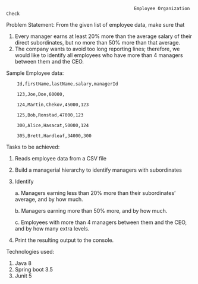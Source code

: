                                                     Employee Organization Check

Problem Statement:
  From the given list of employee data, make sure that 
  1. Every manager earns at least 20% more than the average salary of their direct subordinates, but no more than 50% more than that average.
  2. The company wants to avoid too long reporting lines; therefore, we would like to identify all employees who have more than 4 managers between them and the CEO.

Sample Employee data:

        Id,firstName,lastName,salary,managerId
        
        123,Joe,Doe,60000,
        
        124,Martin,Chekov,45000,123
        
        125,Bob,Ronstad,47000,123
        
        300,Alice,Hasacat,50000,124
        
        305,Brett,Hardleaf,34000,300

Tasks to be achieved:
  1. Reads employee data from a CSV file
  2. Build a managerial hierarchy to identify managers with subordinates
  3. Identify
     
       a. Managers earning less than 20% more than their subordinates’ average, and by how much.
     
       b. Managers earning more than 50% more, and by how much.
     
       c. Employees with more than 4 managers between them and the CEO, and by how many extra levels.
  5. Print the resulting output to the console.

Technologies used:
  1. Java 8
  2. Spring boot 3.5
  3. Junit 5

